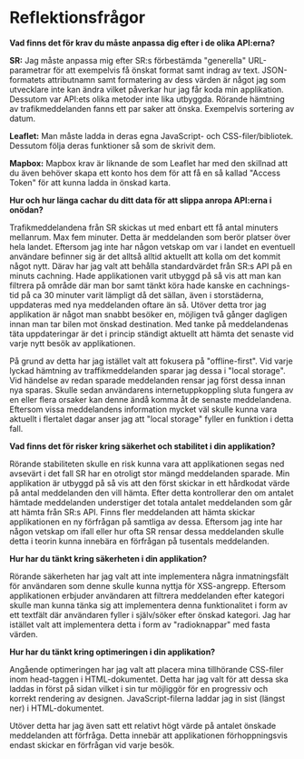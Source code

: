 # Reflektionsfrågor #

**Vad finns det för krav du måste anpassa dig efter i de olika API:erna?**

**SR:**
Jag måste anpassa mig efter SR:s förbestämda "generella" URL-parametrar för att exempelvis få önskat format samt indrag av text. JSON-formatets attributnamn samt formatering av dess värden är något jag som utvecklare inte kan ändra vilket påverkar hur jag får koda min applikation. Dessutom var API:ets olika metoder inte lika utbyggda. Rörande hämtning av trafikmeddelanden fanns ett par saker att önska. Exempelvis sortering av datum.

**Leaflet:**
Man måste ladda in deras egna JavaScript- och CSS-filer/bibliotek. Dessutom följa deras funktioner så som de skrivit dem.

**Mapbox:**
Mapbox krav är liknande de som Leaflet har med den skillnad att du även behöver skapa ett konto hos dem för att få en så kallad "Access Token" för att kunna ladda in önskad karta.

**Hur och hur länga cachar du ditt data för att slippa anropa API:erna i onödan?**

<p>Trafikmeddelandena från SR skickas ut med enbart ett få antal minuters mellanrum. Max fem minuter. Detta är meddelanden som berör platser över hela landet. Eftersom jag inte har någon vetskap om var i landet en eventuell användare befinner sig är det alltså alltid aktuellt att kolla om det kommit något nytt. Därav har jag valt att behålla standardvärdet från SR:s API på en minuts cachning. Hade applikationen varit utbyggd på så vis att man kan filtrera på område där man bor samt tänkt köra hade kanske en cachnings-tid på ca 30 minuter varit lämpligt då det sällan, även i storstäderna, uppdateras med nya meddelanden oftare än så.
Utöver detta tror jag applikation är något man snabbt besöker en, möjligen två gånger dagligen innan man tar bilen mot önskad destination. Med tanke på meddelandenas täta uppdateringar är det i princip ständigt aktuellt att hämta det senaste vid varje nytt besök av applikationen.</p> 
<p>På grund av detta har jag istället valt att fokusera på "offline-first". Vid varje lyckad hämtning av traffikmeddelanden sparar jag dessa i "local storage". Vid händelse av redan sparade meddelanden rensar jag först dessa innan nya sparas. Skulle sedan användarens internetuppkoppling sluta fungera av en eller flera orsaker kan denne ändå komma åt de senaste meddelandena. Eftersom vissa meddelandens information mycket väl skulle kunna vara aktuellt i flertalet dagar anser jag att "local storage" fyller en funktion i detta fall.</p>
 
**Vad finns det för risker kring säkerhet och stabilitet i din applikation?**

<p>Rörande stabiliteten skulle en risk kunna vara att applikationen segas ned avsevärt i det fall SR har en otroligt stor mängd meddelanden sparade. Min applikation är utbyggd på så vis att den först skickar in ett hårdkodat värde på antal meddelanden den vill hämta. Efter detta kontrollerar den om antalet hämtade meddelanden understiger det totala antalet meddelanden som går att hämta från SR:s API. Finns fler meddelanden att hämta skickar applikationen en ny förfrågan på samtliga av dessa. Eftersom jag inte har någon vetskap om ifall eller hur ofta SR rensar dessa meddelanden skulle detta i teorin kunna innebära en förfrågan på tusentals meddelanden.</p>
 
**Hur har du tänkt kring säkerheten i din applikation?**

<p>Rörande säkerheten har jag valt att inte implementera några inmatningsfält för användaren som denne skulle kunna nyttja för XSS-angrepp. Eftersom applikationen erbjuder användaren att filtrera meddelanden efter kategori skulle man kunna tänka sig att implementera denna funktionalitet i form av ett textfält där användaren fyller i själv/söker efter önskad kategori. Jag har istället valt att implementera detta i form av "radioknappar" med fasta värden.</p>
 
**Hur har du tänkt kring optimeringen i din applikation?**

<p>Angående optimeringen har jag valt att placera mina tillhörande CSS-filer inom head-taggen i HTML-dokumentet. Detta har jag valt för att dessa ska laddas in först på sidan vilket i sin tur möjliggör för en progressiv och korrekt rendering av designen. JavaScript-filerna laddar jag in sist (längst ner) i HTML-dokumentet.
<p>Utöver detta har jag även satt ett relativt högt värde på antalet önskade meddelanden att förfråga. Detta innebär att applikationen förhoppningsvis endast skickar en förfrågan vid varje besök.</p>
